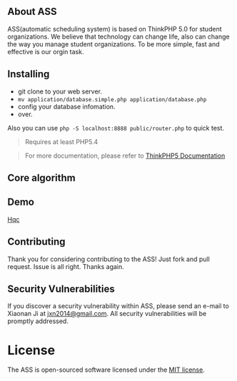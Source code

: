 ## About  ASS

ASS(automatic scheduling system) is based on ThinkPHP 5.0 for student organizations.
We believe that technology can change life, also can change the way you manage student organizations. To be more simple, fast and effective is our orgin task.


## Installing

* git clone to your web server.
* ```mv application/database.simple.php application/database.php```
* config your database infomation.
* over.

Also you can use ```php -S localhost:8888 public/router.php``` to quick test.

> Requires at least PHP5.4

> For more documentation, please refer to [ThinkPHP5 Documentation](http://www.kancloud.cn/manual/thinkphp5)

## Core algorithm



## Demo

[Hqc](http://info.hqc203.com)


## Contributing

Thank you for considering contributing to the ASS! Just fork and pull request. Issue is all right. Thanks again.


## Security Vulnerabilities

If you discover a security vulnerability within ASS, please send an e-mail to Xiaonan Ji at jxn2014@gmail.com. All security vulnerabilities will be promptly addressed.


# License

The ASS is open-sourced software licensed under the [MIT license](http://opensource.org/licenses/MIT).
